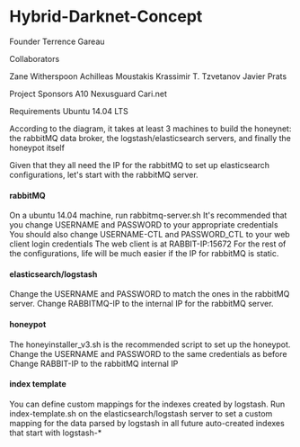 # Hybrid-Darknet-Concept

Founder
Terrence Gareau

Collaborators

Zane Witherspoon 
Achilleas Moustakis
Krassimir T. Tzvetanov
Javier Prats

Project Sponsors
A10
Nexusguard
Cari.net

Requirements
Ubuntu 14.04 LTS

According to the diagram, it takes at least 3 machines to build the honeynet: 
the rabbitMQ data broker, 
the logstash/elasticsearch servers,
and finally the honeypot itself

Given that they all need the IP for the rabbitMQ to set up elasticsearch configurations, let's start with the rabbitMQ server.


#### rabbitMQ ####
On a ubuntu 14.04 machine, run rabbitmq-server.sh 
It's recommended that you change USERNAME and PASSWORD to your appropriate credentials
You should also change USERNAME-CTL and PASSWORD_CTL to your web client login credentials
The web client is at RABBIT-IP:15672
For the rest of the configurations, life will be much easier if the IP for rabbitMQ is static.

#### elasticsearch/logstash ####
Change the USERNAME and PASSWORD to match the ones in the rabbitMQ server.
Change RABBITMQ-IP to the internal IP for the rabbitMQ server.

#### honeypot ####
The honeyinstaller_v3.sh is the recommended script to set up the honeypot.
Change the USERNAME and PASSWORD to the same credentials as before
Change RABBIT-IP to the rabbitMQ internal IP

#### index template ####
You can define custom mappings for the indexes created by logstash.
Run index-template.sh on the elasticsearch/logstash server to set a custom mapping for the data parsed by logstash in all future auto-created indexes that start with logstash-*

